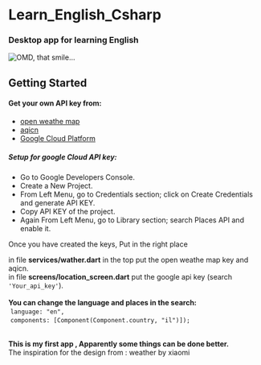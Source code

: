 # Learn_English_Csharp
### Desktop app for learning English



![OMD, that smile...](https://media.giphy.com/media/aDFewF551mpb3kx2EM/giphy.gif)

## Getting Started
#### Get your own API key from:
 * [open weathe map](https://openweathermap.org/api)
 * [aqicn](https://aqicn.org/api/)
 * [Google Cloud Platform](https://console.cloud.google.com/)

##### Setup for google Cloud API key:
  * Go to Google Developers Console.<br/>
  * Create a New Project.<br/>
  * From Left Menu, go to Credentials section; click on Create Credentials and generate API KEY.<br/>
  * Copy API KEY of the project.<br/>
  * Again From Left Menu, go to Library section; search Places API and enable it.<br/>

  Once you have created the keys,
  Put in the right place
  
  in file **services/wather.dart** in the top put the open weathe map key and aqicn.<br/>
  in file **screens/location_screen.dart** put the google api key (search ``` 'Your_api_key' ```).<br/>
  <br/>
    **You can change the language and places in the search:**<br/>
         &nbsp;```language: "en",```<br/>
         &nbsp;```components: [Component(Component.country, "il")]); ```
        <br/>
        <br/>

**This is my first app , Apparently some things can be done better.**<br/>
The inspiration for the design from :  weather by xiaomi 
